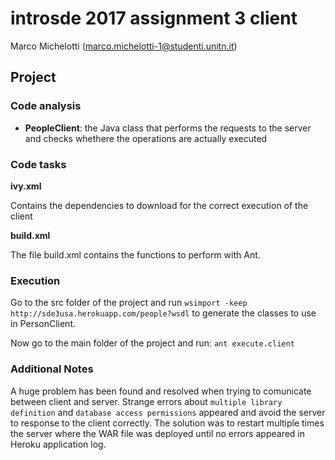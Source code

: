 # introsde 2017 assignment 3 client
Marco Michelotti (marco.michelotti-1@studenti.unitn.it) 

## Project

### Code analysis

- **PeopleClient**: the Java class that performs the requests to the server and checks whethere the operations are actually executed


### Code tasks

**ivy.xml**

Contains the dependencies to download for the correct execution of the client

**build.xml**

The file build.xml contains the functions to perform with Ant.
	
### Execution

Go to the src folder of the project and run ```wsimport -keep http://sde3usa.herokuapp.com/people?wsdl``` to generate the classes to use in PersonClient.

Now go to the main folder of the project and run: ```ant execute.client```  

### Additional Notes
A huge problem has been found and resolved when trying to comunicate between client and server. Strange errors about ```multiple library definition``` and ```database access permissions```
appeared and avoid the server to response to the client correctly.
The solution was to restart multiple times the server where the WAR file was deployed until no errors appeared in Heroku application log.
